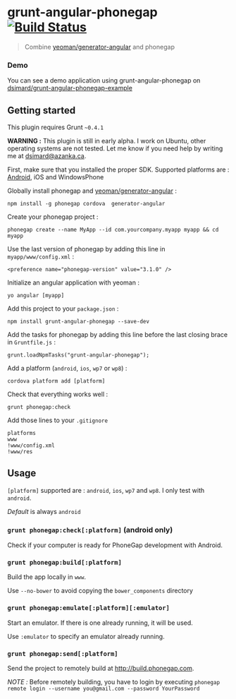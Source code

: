 # grunt-angular-phonegap [![Build Status](https://travis-ci.org/dsimard/grunt-angular-phonegap.png?branch=master)](https://travis-ci.org/dsimard/grunt-angular-phonegap)

> Combine [yeoman/generator-angular][1] and phonegap

### Demo

You can see a demo application using grunt-angular-phonegap on [dsimard/grunt-angular-phonegap-example](https://github.com/dsimard/grunt-angular-phonegap-example)

## Getting started

This plugin requires Grunt `~0.4.1`

__WARNING :__ This plugin is still in early alpha. I work on Ubuntu, other operating systems are not tested. Let me know if you need help
by writing me at <dsimard@azanka.ca>.

First, make sure that you installed the proper SDK. Supported platforms are : [Android](https://developer.android.com/sdk/index.html), iOS and WindowsPhone


Globally install phonegap and [yeoman/generator-angular][1] :

    npm install -g phonegap cordova  generator-angular

Create your phonegap project :
    
    phonegap create --name MyApp --id com.yourcompany.myapp myapp && cd myapp
    

Use the last version of phonegap by adding this line in `myapp/www/config.xml` :

    <preference name="phonegap-version" value="3.1.0" />

Initialize an angular application with yeoman :

    yo angular [myapp]
    
Add this project to your `package.json` :
    
    npm install grunt-angular-phonegap --save-dev
    
Add the tasks for phonegap by adding this line before the last closing brace in `Gruntfile.js` :
    
    grunt.loadNpmTasks("grunt-angular-phonegap");

Add a platform (`android`, `ios`, `wp7` or `wp8`) :

    cordova platform add [platform]

Check that everything works well :

    grunt phonegap:check

Add those lines to your `.gitignore`

    platforms
    www
    !www/config.xml
    !www/res

## Usage

`[platform]` supported are : `android`, `ios`, `wp7` and `wp8`. I only test with `android`.

_Default_ is always `android`

### `grunt phonegap:check[:platform]` (android only)

Check if your computer is ready for PhoneGap development with Android. 

### `grunt phonegap:build[:platform]`

Build the app locally in `www`.

Use `--no-bower` to avoid copying the `bower_components` directory

### `grunt phonegap:emulate[:platform][:emulator]`

Start an emulator. If there is one already running, it will be used.

Use `:emulator` to specify an emulator already running.

### `grunt phonegap:send[:platform]`

Send the project to remotely build at <http://build.phonegap.com>.

_NOTE :_ Before remotely building, you have to login by executing 
`phonegap remote login --username you@gmail.com --password YourPassword`

[1]: https://github.com/yeoman/generator-angular  "Yeoman generator for AngularJS"
